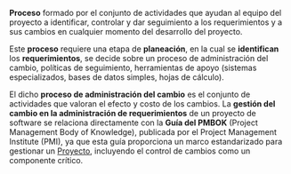 **Proceso** formado por el conjunto de actividades que ayudan al equipo del proyecto a identificar, controlar y dar seguimiento a los requerimientos y a sus cambios en cualquier momento del desarrollo del proyecto. 

Este **proceso** requiere una etapa de **planeación**, en la cual se **identifican** los **requerimientos**, se decide sobre un proceso de administración del cambio, políticas de seguimiento, herramientas de apoyo (sistemas especializados, bases de datos simples, hojas de cálculo). 

El dicho **proceso de administración del cambio** es el conjunto de actividades que valoran el efecto y costo de los cambios. La **gestión del cambio en la administración de requerimientos** de un proyecto de software se relaciona directamente con la **Guía del PMBOK** (Project Management Body of Knowledge), publicada por el Project Management Institute (PMI), ya que esta guía proporciona un marco estandarizado para gestionar un [Proyecto](../assets/Proyecto.md), incluyendo el control de cambios como un componente crítico.